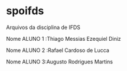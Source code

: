 # spoifds
Arquivos da disciplina de IFDS


Nome ALUNO 1 :Thiago Messias Ezequiel Diniz

Nome ALUNO 2 :Rafael Cardoso de Lucca 

Nome ALUNO 3:Augusto Rodrigues Martins 
